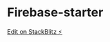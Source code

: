 # Firebase-starter

[Edit on StackBlitz ⚡️](https://stackblitz.com/edit/firebase-gtk-web-start-fftis9)